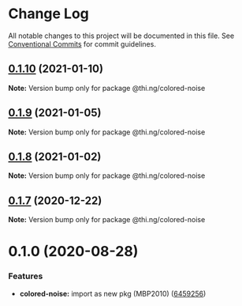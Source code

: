 # Change Log

All notable changes to this project will be documented in this file.
See [Conventional Commits](https://conventionalcommits.org) for commit guidelines.

## [0.1.10](https://github.com/thi-ng/umbrella/compare/@thi.ng/colored-noise@0.1.9...@thi.ng/colored-noise@0.1.10) (2021-01-10)

**Note:** Version bump only for package @thi.ng/colored-noise





## [0.1.9](https://github.com/thi-ng/umbrella/compare/@thi.ng/colored-noise@0.1.8...@thi.ng/colored-noise@0.1.9) (2021-01-05)

**Note:** Version bump only for package @thi.ng/colored-noise





## [0.1.8](https://github.com/thi-ng/umbrella/compare/@thi.ng/colored-noise@0.1.7...@thi.ng/colored-noise@0.1.8) (2021-01-02)

**Note:** Version bump only for package @thi.ng/colored-noise





## [0.1.7](https://github.com/thi-ng/umbrella/compare/@thi.ng/colored-noise@0.1.6...@thi.ng/colored-noise@0.1.7) (2020-12-22)

**Note:** Version bump only for package @thi.ng/colored-noise





# 0.1.0 (2020-08-28)


### Features

* **colored-noise:** import as new pkg (MBP2010) ([6459256](https://github.com/thi-ng/umbrella/commit/64592562ee4e4374011edc596e28f41b94218b44))
